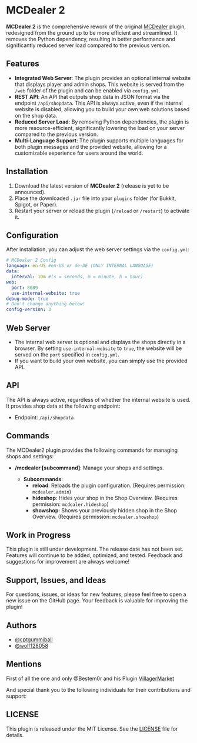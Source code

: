 
# MCDealer 2

**MCDealer 2** is the comprehensive rework of the original [MCDealer](https://github.com/CptGummiball/MC-Dealer) plugin, redesigned from the ground up to be more efficient and streamlined. It removes the Python dependency, resulting in better performance and significantly reduced server load compared to the previous version.


## Features

- **Integrated Web Server**: The plugin provides an optional internal website that displays player and admin shops. This website is served from the `/web` folder of the plugin and can be enabled via `config.yml`.
- **REST API**: An API that outputs shop data in JSON format via the endpoint `/api/shopdata`. This API is always active, even if the internal website is disabled, allowing you to build your own web solutions based on the shop data.
- **Reduced Server Load**: By removing Python dependencies, the plugin is more resource-efficient, significantly lowering the load on your server compared to the previous version.
- **Multi-Language Support**: The plugin supports multiple languages for both plugin messages and the provided website, allowing for a customizable experience for users around the world.


## Installation

1. Download the latest version of **MCDealer 2** (release is yet to be announced).
2. Place the downloaded `.jar` file into your `plugins` folder (for Bukkit, Spigot, or Paper).
3. Restart your server or reload the plugin (`/reload` or `/restart`) to activate it.

    
## Configuration
After installation, you can adjust the web server settings via the `config.yml`:
```yaml
# MCDealer 2 Config
language: en-US #en-US or de-DE (ONLY INTERNAL LANGUAGE)
data:
  interval: 10m #(s = seconds, m = minute, h = hour)
web:
  port: 8089
  use-internal-website: true
debug-mode: true
# Don't change anything below!
config-version: 3
````
## Web Server
- The internal web server is optional and displays the shops directly in a browser. By setting `use-internal-website` to `true`, the website will be served on the `port` specified in `config.yml`.
- If you want to build your own website, you can simply use the provided API.
## API
The API is always active, regardless of whether the internal website is used. It provides shop data at the following endpoint:

- Endpoint: `/api/shopdata`

## Commands

The MCDealer2 plugin provides the following commands for managing shops and settings:

- **/mcdealer [subcommand]**: Manage your shops and settings.

    - **Subcommands**:
        - **reload**: Reloads the plugin configuration. (Requires permission: `mcdealer.admin`)
        - **hideshop**: Hides your shop in the Shop Overview. (Requires permission: `mcdealer.hideshop`)
        - **showshop**: Shows your previously hidden shop in the Shop Overview. (Requires permission: `mcdealer.showshop`)

## Work in Progress
This plugin is still under development. The release date has not been set. Features will continue to be added, optimized, and tested. Feedback and suggestions for improvement are always welcome!
## Support, Issues, and Ideas
For questions, issues, or ideas for new features, please feel free to open a new issue on the GitHub page. Your feedback is valuable for improving the plugin!
## Authors

- [@cptgummiball](https://www.github.com/cptgummiball)
- [@wolf128058](https://www.github.com/wolf128058)


## Mentions

First of all the one and only @Bestem0r and his Plugin [VillagerMarket](https://github.com/Bestem0r/VillagerMarket)

And special thank you to the following individuals for their contributions and support:

## LICENSE
This plugin is released under the MIT License. See the [LICENSE](LICENSE) file for details.